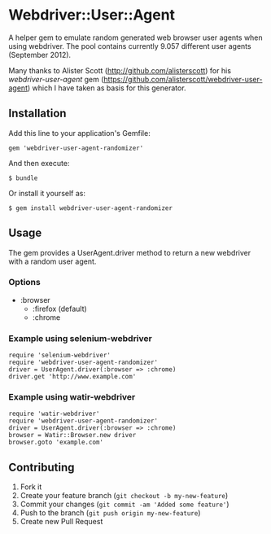 # Webdriver::User::Agent

A helper gem to emulate random generated web browser user agents when using webdriver. The pool contains currently
9.057 different user agents (September 2012).

Many thanks to Alister Scott (http://github.com/alisterscott) for his *webdriver-user-agent* gem
(https://github.com/alisterscott/webdriver-user-agent) which I have taken as basis for this generator.

## Installation

Add this line to your application's Gemfile:

    gem 'webdriver-user-agent-randomizer'

And then execute:

    $ bundle

Or install it yourself as:

    $ gem install webdriver-user-agent-randomizer

## Usage

The gem provides a UserAgent.driver method to return a new webdriver with a random user agent.

### Options

* :browser
	* :firefox (default)
	* :chrome

### Example using selenium-webdriver

	require 'selenium-webdriver'
	require 'webdriver-user-agent-randomizer'
	driver = UserAgent.driver(:browser => :chrome)
	driver.get 'http://www.example.com'

### Example using watir-webdriver

	require 'watir-webdriver'
	require 'webdriver-user-agent-randomizer'
	driver = UserAgent.driver(:browser => :chrome)
	browser = Watir::Browser.new driver
	browser.goto 'example.com'

## Contributing

1. Fork it
2. Create your feature branch (`git checkout -b my-new-feature`)
3. Commit your changes (`git commit -am 'Added some feature'`)
4. Push to the branch (`git push origin my-new-feature`)
5. Create new Pull Request
